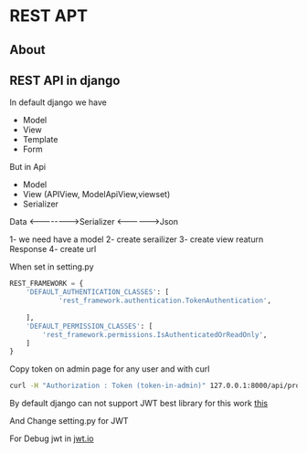# REST APT

## About



## REST API in django

In default django we have 
- Model
- View
- Template
- Form

But in Api
- Model
- View (APIView, ModelApiView,viewset)
- Serializer

Data <-------->Serializer <------>Json

1- we need have a model
2- create serailizer
3- create view reaturn Response
4- create url 

When set in setting.py
```python
REST_FRAMEWORK = {
    'DEFAULT_AUTHENTICATION_CLASSES': [
            'rest_framework.authentication.TokenAuthentication',
    
    ],
    'DEFAULT_PERMISSION_CLASSES': [
        'rest_framework.permissions.IsAuthenticatedOrReadOnly',
    ]
}
```
Copy token on admin page for any user and with curl 
```bash
curl -H "Authorization : Token (token-in-admin)" 127.0.0.1:8000/api/product
```

By default django can not support JWT best library for this work [this](https://django-rest-framework-simplejwt.readthedocs.io/en/latest/getting_started.html)

And Change setting.py for JWT

For Debug jwt in [jwt.io](https://jwt.io/)
